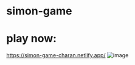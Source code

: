 # simon-game
# play now:
https://simon-game-charan.netlify.app/
![image](https://user-images.githubusercontent.com/118788971/228159620-02347f59-6215-41a4-9380-cf59492a641f.png)
